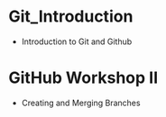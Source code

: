# Git_Introduction
- Introduction to Git and Github

# GitHub Workshop II
- Creating and Merging Branches